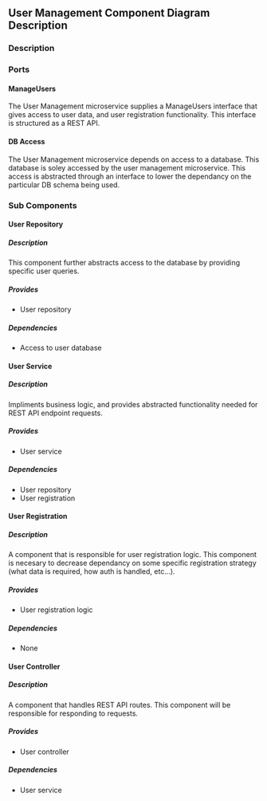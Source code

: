 ## User Management Component Diagram Description

### Description

### Ports

#### ManageUsers
The User Management microservice supplies a ManageUsers interface that gives access to user data, and user registration functionality.  This interface is structured as a REST API.

#### DB Access
The User Management microservice depends on access to a database.  This database is soley accessed by the user management microservice.  This access is abstracted through an interface to lower the dependancy on the particular DB schema being used.

### Sub Components

#### User Repository
##### Description
This component further abstracts access to the database by providing specific user queries.
##### Provides
- User repository
##### Dependencies
- Access to user database

#### User Service
##### Description
Impliments business logic, and provides abstracted functionality needed for REST API endpoint requests.
##### Provides
- User service
##### Dependencies
- User repository
- User registration

#### User Registration
##### Description
A component that is responsible for user registration logic.  This component is necesary to decrease dependancy on some specific registration strategy (what data is required, how auth is handled, etc...).
##### Provides
- User registration logic
##### Dependencies
- None

#### User Controller
##### Description
A component that handles REST API routes. This component will be responsible for responding to requests.
##### Provides
- User controller
##### Dependencies
- User service
